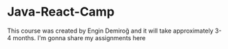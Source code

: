 # Java-React-Camp
This course was created by Engin Demiroğ and it will take approximately 3-4 months. I'm gonna share my assignments here
